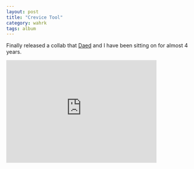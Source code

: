```yaml
---
layout: post
title: "Crevice Tool"
category: wahrk
tags: album
---
```


Finally released a collab that [Daed](http://daedmusic.com/) and I have been sitting on for almost 4 years.

<iframe style="border: 0; width: 400px; height: 274px;"
src="http://bandcamp.com/EmbeddedPlayer/album=662445705/size=large/bgcol=ffffff/linkcol=0687f5/artwork=small/transparent=true/"
seamless><a href="http://wahrk.com/album/crevice-tool">Crevice Tool by wahrk</a></iframe>

